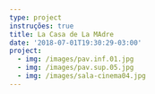 ```yaml
---
type: project
instruções: true
title: La Casa de La MAdre
date: '2018-07-01T19:30:29-03:00'
project:
  - img: /images/pav.inf.01.jpg
  - img: /images/pav.sup.05.jpg
  - img: /images/sala-cinema04.jpg
---
```


